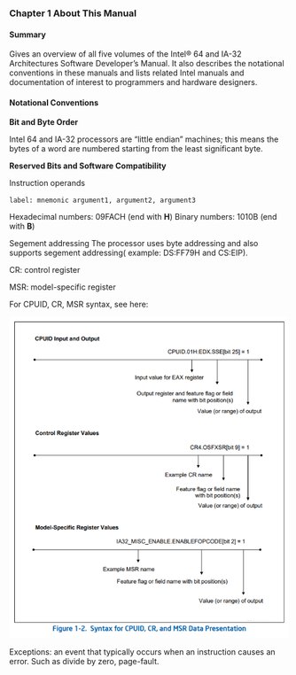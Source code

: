 ### **Chapter 1 About This Manual**

#### **Summary**

Gives an overview of all five volumes of the Intel® 64 and IA-32 Architectures Software Developer’s Manual. It also describes the notational conventions in these manuals and lists related Intel manuals and documentation of interest to programmers and hardware designers.

#### **Notational Conventions**

**Bit and Byte Order**

Intel 64 and IA-32 processors are “little endian” machines; this means the bytes of a word are numbered starting from the least significant byte.

**Reserved Bits and Software Compatibility**

Instruction operands

```
label: mnemonic argument1, argument2, argument3
```

Hexadecimal numbers: 09FACH (end with **H**)
Binary numbers: 1010B (end with **B**)

Segement addressing
The processor uses byte addressing and also supports segement addressing( example: DS:FF79H and CS:EIP).

CR: control register

MSR: model-specific register

For CPUID, CR, MSR syntax, see here:

![Syntax for CPUID, CR and MSR Data presentation](fig-1-1.png)

Exceptions: an event that typically occurs when an instruction causes an error. Such as divide by zero, page-fault.
